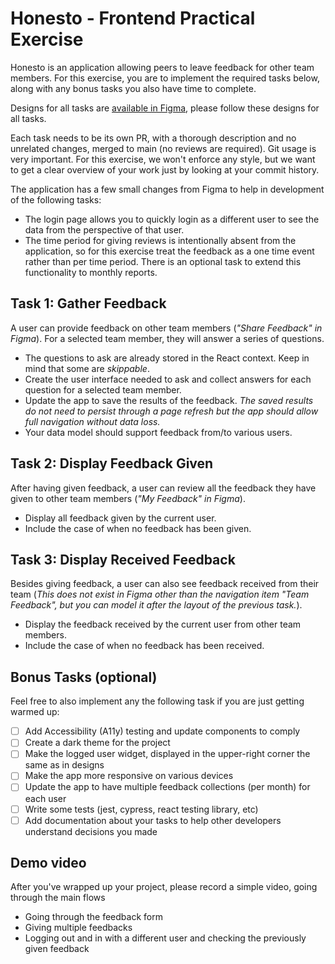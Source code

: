 # Honesto - Frontend Practical Exercise

Honesto is an application allowing peers to leave feedback for other team members.  For this exercise, you are to 
implement the required tasks below, along with any bonus tasks you also have time to complete.

Designs for all tasks are [available in Figma](https://www.figma.com/file/WZykxZoiJUbjnaYM66tLgn/Practical---FE-Exercise---Honesto-1.2), please follow these designs for all tasks.

Each task needs to be its own PR, with a thorough description and no unrelated changes, merged to main (no reviews are required). Git usage is very important. For this exercise, we won't enforce any style, but we want to get a clear overview of your work just by looking at your commit history.

The application has a few small changes from Figma to help in development of the following tasks: 
* The login page allows you to quickly login as a different user to see the data from the perspective of that user.
* The time period for giving reviews is intentionally absent from the application, so for this exercise treat the feedback as a one time event rather than per time period.  There is an optional task to extend this functionality to monthly reports.

## Task 1: Gather Feedback

A user can provide feedback on other team members (_"Share Feedback" in Figma_).  For a selected team member, they will answer a series of questions. 

- The questions to ask are already stored in the React context. Keep in mind that some are _skippable_.
- Create the user interface needed to ask and collect answers for each question for a selected team member.
- Update the app to save the results of the feedback.  _The saved results do not need to persist through a page refresh but the app should allow full navigation without data loss._
- Your data model should support feedback from/to various users.

## Task 2: Display Feedback Given

After having given feedback, a user can review all the feedback they have given to other team members (_"My Feedback" in Figma_).

- Display all feedback given by the current user.  
- Include the case of when no feedback has been given.

## Task 3: Display Received Feedback 

Besides giving feedback, a user can also see feedback received from their team (_This does not exist in Figma other than the navigation item "Team Feedback", but you can model it after the layout of the previous task._).

- Display the feedback received by the current user from other team members.
- Include the case of when no feedback has been received.

## Bonus Tasks (optional)

Feel free to also implement any the following task if you are just getting warmed up:

- [ ] Add Accessibility (A11y) testing and update components to comply
- [ ] Create a dark theme for the project
- [ ] Make the logged user widget, displayed in the upper-right corner the same as in designs
- [ ] Make the app more responsive on various devices
- [ ] Update the app to have multiple feedback collections (per month) for each user
- [ ] Write some tests (jest, cypress, react testing library, etc)
- [ ] Add documentation about your tasks to help other developers understand decisions you made

## Demo video

After you've wrapped up your project, please record a simple video, going through the main flows
- Going through the feedback form
- Giving multiple feedbacks
- Logging out and in with a different user and checking the previously given feedback
